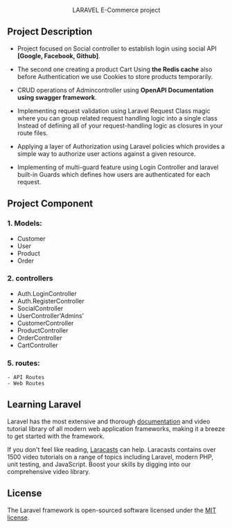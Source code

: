 <p align="center"> LARAVEL E-Commerce project </p>





## Project Description

-  Project focused on Social controller to establish login using social API **[Google, Facebook, Github]**.

-  The second one creating a product Cart Using **the Redis cache** also before Authentication we use Cookies to store products temporarily.

-  CRUD operations of Admincontroller using  **OpenAPI Documentation using swagger framework**.

-  Implementing request validation using Laravel Request Class magic where you can  group related request handling logic into a single class Instead of defining 
   all of your request-handling logic as closures in your route files.

-  Applying a layer of Authorization using Laravel policies which provides a simple way to authorize user actions against a given resource.

-  Implementing of multi-guard feature using Login Controller and laravel built-in Guards which defines how users are authenticated for each request.

## Project Component

### 1. Models:
   -  Customer
   -  User
   -  Product
   -  Order

### 2. controllers
   - Auth.LoginController
   - Auth.RegisterController
   - SocialController
   - UserController'Admins'
   - CustomerController
   - ProductController
   - OrderController
   - CartController
  
### 5. routes:
    - API Routes
    - Web Routes
## Learning Laravel

Laravel has the most extensive and thorough [documentation](https://laravel.com/docs) and video tutorial library of all modern web application frameworks, making it a breeze to get started with the framework.

If you don't feel like reading, [Laracasts](https://laracasts.com) can help. Laracasts contains over 1500 video tutorials on a range of topics including Laravel, modern PHP, unit testing, and JavaScript. Boost your skills by digging into our comprehensive video library.


## License

The Laravel framework is open-sourced software licensed under the [MIT license](https://opensource.org/licenses/MIT).
